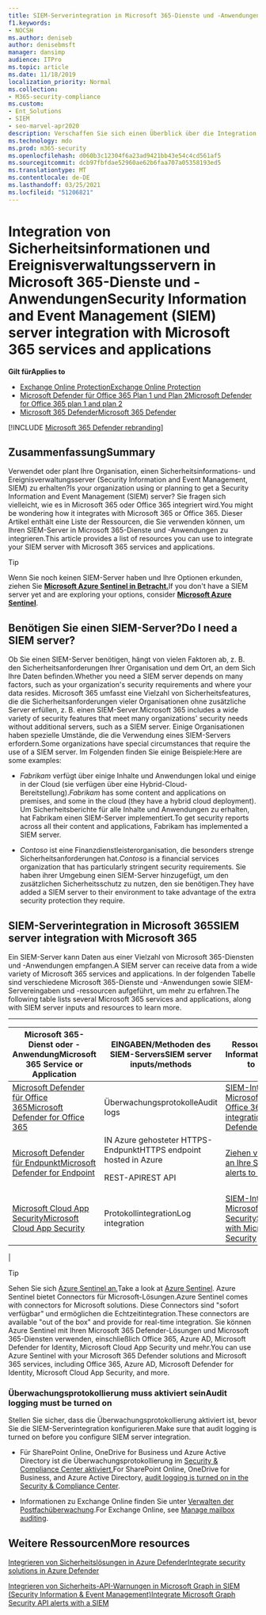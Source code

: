 ```yaml
---
title: SIEM-Serverintegration in Microsoft 365-Dienste und -Anwendungen
f1.keywords:
- NOCSH
ms.author: deniseb
author: denisebmsft
manager: dansimp
audience: ITPro
ms.topic: article
ms.date: 11/18/2019
localization_priority: Normal
ms.collection:
- M365-security-compliance
ms.custom:
- Ent_Solutions
- SIEM
- seo-marvel-apr2020
description: Verschaffen Sie sich einen Überblick über die Integration von SieM-Servern (Security Information and Event Management) in Ihre Microsoft 365-Clouddienste und -Anwendungen.
ms.technology: mdo
ms.prod: m365-security
ms.openlocfilehash: d060b3c12304f6a23ad9421bb43e54c4cd561af5
ms.sourcegitcommit: dcb97fbfdae52960ae62b6faa707a05358193ed5
ms.translationtype: MT
ms.contentlocale: de-DE
ms.lasthandoff: 03/25/2021
ms.locfileid: "51206821"
---
```

# <a name="security-information-and-event-management-siem-server-integration-with-microsoft-365-services-and-applications"></a><span data-ttu-id="2b20c-103">Integration von Sicherheitsinformationen und Ereignisverwaltungsservern in Microsoft 365-Dienste und -Anwendungen</span><span class="sxs-lookup"><span data-stu-id="2b20c-103">Security Information and Event Management (SIEM) server integration with Microsoft 365 services and applications</span></span>

<span data-ttu-id="2b20c-104">**Gilt für**</span><span class="sxs-lookup"><span data-stu-id="2b20c-104">**Applies to**</span></span>
- [<span data-ttu-id="2b20c-105">Exchange Online Protection</span><span class="sxs-lookup"><span data-stu-id="2b20c-105">Exchange Online Protection</span></span>](exchange-online-protection-overview.md)
- [<span data-ttu-id="2b20c-106">Microsoft Defender für Office 365 Plan 1 und Plan 2</span><span class="sxs-lookup"><span data-stu-id="2b20c-106">Microsoft Defender for Office 365 plan 1 and plan 2</span></span>](defender-for-office-365.md)
- [<span data-ttu-id="2b20c-107">Microsoft 365 Defender</span><span class="sxs-lookup"><span data-stu-id="2b20c-107">Microsoft 365 Defender</span></span>](../defender/microsoft-365-defender.md)

[!INCLUDE [Microsoft 365 Defender rebranding](../includes/microsoft-defender-for-office.md)]

## <a name="summary"></a><span data-ttu-id="2b20c-108">Zusammenfassung</span><span class="sxs-lookup"><span data-stu-id="2b20c-108">Summary</span></span>

<span data-ttu-id="2b20c-109">Verwendet oder plant Ihre Organisation, einen Sicherheitsinformations- und Ereignisverwaltungsserver (Security Information and Event Management, SIEM) zu erhalten?</span><span class="sxs-lookup"><span data-stu-id="2b20c-109">Is your organization using or planning to get a Security Information and Event Management (SIEM) server?</span></span> <span data-ttu-id="2b20c-110">Sie fragen sich vielleicht, wie es in Microsoft 365 oder Office 365 integriert wird.</span><span class="sxs-lookup"><span data-stu-id="2b20c-110">You might be wondering how it integrates with Microsoft 365 or Office 365.</span></span> <span data-ttu-id="2b20c-111">Dieser Artikel enthält eine Liste der Ressourcen, die Sie verwenden können, um Ihren SIEM-Server in Microsoft 365-Dienste und -Anwendungen zu integrieren.</span><span class="sxs-lookup"><span data-stu-id="2b20c-111">This article provides a list of resources you can use to integrate your SIEM server with Microsoft 365 services and applications.</span></span>

> [!TIP]
> <span data-ttu-id="2b20c-112">Wenn Sie noch keinen SIEM-Server haben und Ihre Optionen erkunden, ziehen Sie **[Microsoft Azure Sentinel in Betracht.](/azure/sentinel/overview)**</span><span class="sxs-lookup"><span data-stu-id="2b20c-112">If you don't have a SIEM server yet and are exploring your options, consider **[Microsoft Azure Sentinel](/azure/sentinel/overview)**.</span></span>

## <a name="do-i-need-a-siem-server"></a><span data-ttu-id="2b20c-113">Benötigen Sie einen SIEM-Server?</span><span class="sxs-lookup"><span data-stu-id="2b20c-113">Do I need a SIEM server?</span></span>

<span data-ttu-id="2b20c-114">Ob Sie einen SIEM-Server benötigen, hängt von vielen Faktoren ab, z. B. den Sicherheitsanforderungen Ihrer Organisation und dem Ort, an dem Sich Ihre Daten befinden.</span><span class="sxs-lookup"><span data-stu-id="2b20c-114">Whether you need a SIEM server depends on many factors, such as your organization's security requirements and where your data resides.</span></span> <span data-ttu-id="2b20c-115">Microsoft 365 umfasst eine Vielzahl von Sicherheitsfeatures, die die Sicherheitsanforderungen vieler Organisationen ohne zusätzliche Server erfüllen, z. B. einen SIEM-Server.</span><span class="sxs-lookup"><span data-stu-id="2b20c-115">Microsoft 365 includes a wide variety of security features that meet many organizations' security needs without additional servers, such as a SIEM server.</span></span> <span data-ttu-id="2b20c-116">Einige Organisationen haben spezielle Umstände, die die Verwendung eines SIEM-Servers erfordern.</span><span class="sxs-lookup"><span data-stu-id="2b20c-116">Some organizations have special circumstances that require the use of a SIEM server.</span></span> <span data-ttu-id="2b20c-117">Im Folgenden finden Sie einige Beispiele:</span><span class="sxs-lookup"><span data-stu-id="2b20c-117">Here are some examples:</span></span>

- <span data-ttu-id="2b20c-118">*Fabrikam* verfügt über einige Inhalte und Anwendungen lokal und einige in der Cloud (sie verfügen über eine Hybrid-Cloud-Bereitstellung).</span><span class="sxs-lookup"><span data-stu-id="2b20c-118">*Fabrikam* has some content and applications on premises, and some in the cloud (they have a hybrid cloud deployment).</span></span> <span data-ttu-id="2b20c-119">Um Sicherheitsberichte für alle Inhalte und Anwendungen zu erhalten, hat Fabrikam einen SIEM-Server implementiert.</span><span class="sxs-lookup"><span data-stu-id="2b20c-119">To get security reports across all their content and applications, Fabrikam has implemented a SIEM server.</span></span>

- <span data-ttu-id="2b20c-120">*Contoso* ist eine Finanzdienstleisterorganisation, die besonders strenge Sicherheitsanforderungen hat.</span><span class="sxs-lookup"><span data-stu-id="2b20c-120">*Contoso* is a financial services organization that has particularly stringent security requirements.</span></span> <span data-ttu-id="2b20c-121">Sie haben ihrer Umgebung einen SIEM-Server hinzugefügt, um den zusätzlichen Sicherheitsschutz zu nutzen, den sie benötigen.</span><span class="sxs-lookup"><span data-stu-id="2b20c-121">They have added a SIEM server to their environment to take advantage of the extra security protection they require.</span></span>

## <a name="siem-server-integration-with-microsoft-365"></a><span data-ttu-id="2b20c-122">SIEM-Serverintegration in Microsoft 365</span><span class="sxs-lookup"><span data-stu-id="2b20c-122">SIEM server integration with Microsoft 365</span></span>

<span data-ttu-id="2b20c-123">Ein SIEM-Server kann Daten aus einer Vielzahl von Microsoft 365-Diensten und -Anwendungen empfangen.</span><span class="sxs-lookup"><span data-stu-id="2b20c-123">A SIEM server can receive data from a wide variety of Microsoft 365 services and applications.</span></span> <span data-ttu-id="2b20c-124">In der folgenden Tabelle sind verschiedene Microsoft 365-Dienste und -Anwendungen sowie SIEM-Servereingaben und -ressourcen aufgeführt, um mehr zu erfahren.</span><span class="sxs-lookup"><span data-stu-id="2b20c-124">The following table lists several Microsoft 365 services and applications, along with SIEM server inputs and resources to learn more.</span></span>

****

|<span data-ttu-id="2b20c-125">Microsoft 365-Dienst oder -Anwendung</span><span class="sxs-lookup"><span data-stu-id="2b20c-125">Microsoft 365 Service or Application</span></span>|<span data-ttu-id="2b20c-126">EINGABEN/Methoden des SIEM-Servers</span><span class="sxs-lookup"><span data-stu-id="2b20c-126">SIEM server inputs/methods</span></span>|<span data-ttu-id="2b20c-127">Ressourcen mit mehr Informationen</span><span class="sxs-lookup"><span data-stu-id="2b20c-127">Resources to learn more</span></span>|
|---|---|---|
|[<span data-ttu-id="2b20c-128">Microsoft Defender für Office 365</span><span class="sxs-lookup"><span data-stu-id="2b20c-128">Microsoft Defender for Office 365</span></span>](defender-for-office-365.md)|<span data-ttu-id="2b20c-129">Überwachungsprotokolle</span><span class="sxs-lookup"><span data-stu-id="2b20c-129">Audit logs</span></span>|[<span data-ttu-id="2b20c-130">SIEM-Integration in Microsoft Defender für Office 365</span><span class="sxs-lookup"><span data-stu-id="2b20c-130">SIEM integration with Microsoft Defender for Office 365</span></span>](siem-integration-with-office-365-ti.md)|
|[<span data-ttu-id="2b20c-131">Microsoft Defender für Endpunkt</span><span class="sxs-lookup"><span data-stu-id="2b20c-131">Microsoft Defender for Endpoint</span></span>](https://docs.microsoft.com/windows/security/threat-protection/)|<span data-ttu-id="2b20c-132">IN Azure gehosteter HTTPS-Endpunkt</span><span class="sxs-lookup"><span data-stu-id="2b20c-132">HTTPS endpoint hosted in Azure</span></span> <p> <span data-ttu-id="2b20c-133">REST-API</span><span class="sxs-lookup"><span data-stu-id="2b20c-133">REST API</span></span>|[<span data-ttu-id="2b20c-134">Ziehen von Warnungen an Ihre SIEM-Tools</span><span class="sxs-lookup"><span data-stu-id="2b20c-134">Pull alerts to your SIEM tools</span></span>](../defender-endpoint/configure-siem.md)|
|[<span data-ttu-id="2b20c-135">Microsoft Cloud App Security</span><span class="sxs-lookup"><span data-stu-id="2b20c-135">Microsoft Cloud App Security</span></span>](/cloud-app-security/what-is-cloud-app-security)|<span data-ttu-id="2b20c-136">Protokollintegration</span><span class="sxs-lookup"><span data-stu-id="2b20c-136">Log integration</span></span>|[<span data-ttu-id="2b20c-137">SIEM-Integration in Microsoft Cloud App Security</span><span class="sxs-lookup"><span data-stu-id="2b20c-137">SIEM integration with Microsoft Cloud App Security</span></span>](/cloud-app-security/siem)|
|

> [!TIP]
> <span data-ttu-id="2b20c-138">Sehen Sie sich [Azure Sentinel an.](/azure/sentinel/overview)</span><span class="sxs-lookup"><span data-stu-id="2b20c-138">Take a look at [Azure Sentinel](/azure/sentinel/overview).</span></span> <span data-ttu-id="2b20c-139">Azure Sentinel bietet Connectors für Microsoft-Lösungen.</span><span class="sxs-lookup"><span data-stu-id="2b20c-139">Azure Sentinel comes with connectors for Microsoft solutions.</span></span> <span data-ttu-id="2b20c-140">Diese Connectors sind "sofort verfügbar" und ermöglichen die Echtzeitintegration.</span><span class="sxs-lookup"><span data-stu-id="2b20c-140">These connectors are available "out of the box" and provide for real-time integration.</span></span> <span data-ttu-id="2b20c-141">Sie können Azure Sentinel mit Ihren Microsoft 365 Defender-Lösungen und Microsoft 365-Diensten verwenden, einschließlich Office 365, Azure AD, Microsoft Defender for Identity, Microsoft Cloud App Security und mehr.</span><span class="sxs-lookup"><span data-stu-id="2b20c-141">You can use Azure Sentinel with your Microsoft 365 Defender solutions and Microsoft 365 services, including Office 365, Azure AD, Microsoft Defender for Identity, Microsoft Cloud App Security, and more.</span></span>

### <a name="audit-logging-must-be-turned-on"></a><span data-ttu-id="2b20c-142">Überwachungsprotokollierung muss aktiviert sein</span><span class="sxs-lookup"><span data-stu-id="2b20c-142">Audit logging must be turned on</span></span>

<span data-ttu-id="2b20c-143">Stellen Sie sicher, dass die Überwachungsprotokollierung aktiviert ist, bevor Sie die SIEM-Serverintegration konfigurieren.</span><span class="sxs-lookup"><span data-stu-id="2b20c-143">Make sure that audit logging is turned on before you configure SIEM server integration.</span></span>

- <span data-ttu-id="2b20c-144">Für SharePoint Online, OneDrive for Business und Azure Active Directory ist die Überwachungsprotokollierung im [Security & Compliance Center aktiviert.](../../compliance/turn-audit-log-search-on-or-off.md)</span><span class="sxs-lookup"><span data-stu-id="2b20c-144">For SharePoint Online, OneDrive for Business, and Azure Active Directory, [audit logging is turned on in the Security & Compliance Center](../../compliance/turn-audit-log-search-on-or-off.md).</span></span>

- <span data-ttu-id="2b20c-145">Informationen zu Exchange Online finden Sie unter [Verwalten der Postfachüberwachung](../../compliance/enable-mailbox-auditing.md).</span><span class="sxs-lookup"><span data-stu-id="2b20c-145">For Exchange Online, see [Manage mailbox auditing](../../compliance/enable-mailbox-auditing.md).</span></span>

## <a name="more-resources"></a><span data-ttu-id="2b20c-146">Weitere Ressourcen</span><span class="sxs-lookup"><span data-stu-id="2b20c-146">More resources</span></span>

[<span data-ttu-id="2b20c-147">Integrieren von Sicherheitslösungen in Azure Defender</span><span class="sxs-lookup"><span data-stu-id="2b20c-147">Integrate security solutions in Azure Defender</span></span>](/azure/security-center/security-center-partner-integration#exporting-data-to-a-siem)

[<span data-ttu-id="2b20c-148">Integrieren von Sicherheits-API-Warnungen in Microsoft Graph in SIEM (Security Information &amp; Event Management)</span><span class="sxs-lookup"><span data-stu-id="2b20c-148">Integrate Microsoft Graph Security API alerts with a SIEM</span></span>](/graph/security-integration)